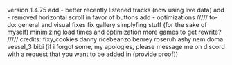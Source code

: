 version 1.4.75
add - better recently listened tracks (now using live data)
add - removed horizontal scroll in favor of buttons
add - optimizations
/////
to-do:
general and visual fixes
fix gallery
simplyfing stuff (for the sake of myself)
minimizing load times and optimization
more games to get
rewrite?
/////
credits:
fixy_cookies
danny
ricebeanzo
benrey
roseruh
ashy
nem
doma
vessel_3
bibi
(if i forgot some, my apologies, please message me on discord with a request that you want to be added in (provide proof))